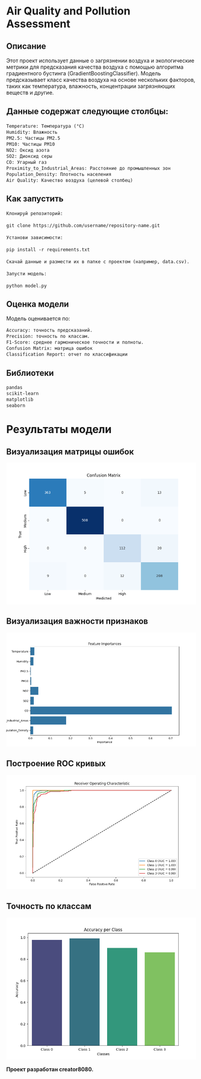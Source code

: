 # Air Quality and Pollution Assessment

## Описание

Этот проект использует данные о загрязнении воздуха и экологические метрики для предсказания качества воздуха с помощью алгоритма градиентного бустинга (GradientBoostingClassifier). Модель предсказывает класс качества воздуха на основе нескольких факторов, таких как температура, влажность, концентрации загрязняющих веществ и другие.

## Данные содержат следующие столбцы:

    Temperature: Температура (°C)
    Humidity: Влажность
    PM2.5: Частицы PM2.5
    PM10: Частицы PM10
    NO2: Оксид азота
    SO2: Диоксид серы
    CO: Угарный газ
    Proximity_to_Industrial_Areas: Расстояние до промышленных зон
    Population_Density: Плотность населения
    Air Quality: Качество воздуха (целевой столбец)

## Как запустить

    Клонируй репозиторий:

    git clone https://github.com/username/repository-name.git

    Установи зависимости:

    pip install -r requirements.txt

    Скачай данные и размести их в папке с проектом (например, data.csv).

    Запусти модель:

    python model.py

## Оценка модели

Модель оценивается по:

    Accuracy: точность предсказаний.
    Precision: точность по классам.
    F1-Score: среднее гармоническое точности и полноты.
    Confusion Matrix: матрица ошибок
    Classification Report: отчет по классификации

## Библиотеки

    pandas
    scikit-learn
    matplotlib
    seaborn

# Результаты модели

## Визуализация матрицы ошибок

![Визуализация матрицы ошибок](images/p_1.png)

## Визуализация важности признаков

![Визуализация важности признаков](images/p_2.png)

## Построение ROC кривых

![Построение ROC кривых](images/p_3.png)

## Точность по классам

![Точность по классам](images/p_4.png)

**Проект разработан creator8080.**
